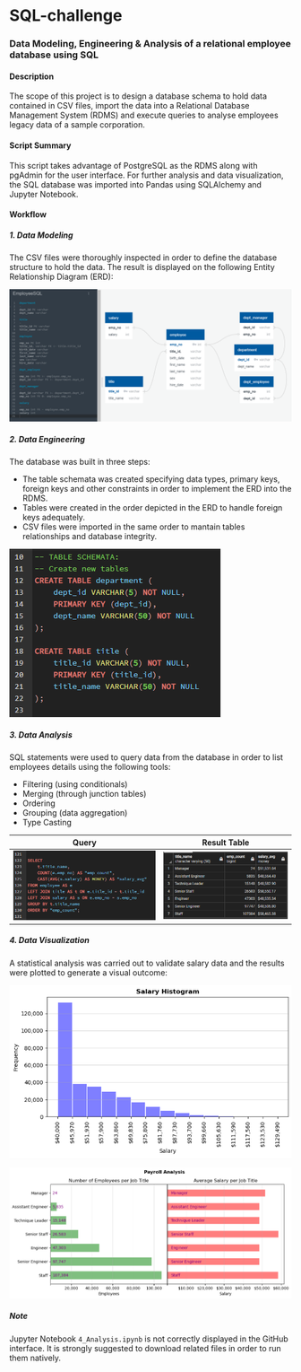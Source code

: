 # SQL-challenge
### Data Modeling, Engineering & Analysis of a relational employee database using SQL

#### Description
The scope of this project is to design a database schema to hold data contained in CSV files, import the data into a Relational Database Management System (RDMS) and execute queries to analyse employees legacy data of a sample corporation.

#### Script Summary
This script takes advantage of PostgreSQL as the RDMS along with pgAdmin for the user interface. For further analysis and data visualization, the SQL database was imported into Pandas using SQLAlchemy and Jupyter Notebook.

#### Workflow

##### 1. Data Modeling
The CSV files were thoroughly inspected in order to define the database structure to hold the data. The result is displayed on the following Entity Relationship Diagram (ERD):

 ![ERD](EmployeeSQL/Images/ERD_QuickDBD.png)

##### 2. Data Engineering
The database was built in three steps:
+ The table schemata was created specifying data types, primary keys, foreign keys and other constraints in order to implement the ERD into the RDMS.
+ Tables were created in the order depicted in the ERD to handle foreign keys adequately.
+ CSV files were imported in the same order to mantain tables relationships and database integrity.

![Schemata](EmployeeSQL/Images/Schemata.png)

##### 3. Data Analysis
SQL statements were used to query data from the database in order to list employees details using the following tools:
+ Filtering (using conditionals)
+ Merging (through junction tables)
+ Ordering
+ Grouping (data aggregation)
+ Type Casting

| Query | Result Table |
| --- | --- |
| ![Queries](EmployeeSQL/Images/Queries.png) | ![Summary](EmployeeSQL/Images/Salary_Summary.png) |

##### 4. Data Visualization
A statistical analysis was carried out to validate salary data and the results were plotted to generate a visual outcome:

![Histogram](EmployeeSQL/Images/Histogram.png)

![Combined](EmployeeSQL/Images/Employee_Salary.png)

##### Note
Jupyter Notebook `4_Analysis.ipynb` is not correctly displayed in the GitHub interface. It is strongly suggested to download related files in order to run them natively.